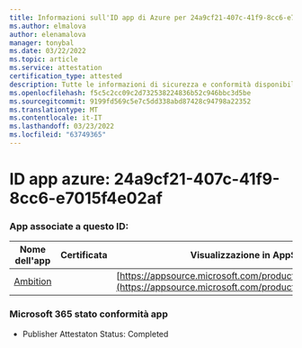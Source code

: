 ```yaml
---
title: Informazioni sull'ID app di Azure per 24a9cf21-407c-41f9-8cc6-e7015f4e02af
ms.author: elmalova
author: elenamalova
manager: tonybal
ms.date: 03/22/2022
ms.topic: article
ms.service: attestation
certification_type: attested
description: Tutte le informazioni di sicurezza e conformità disponibili per 24a9cf21-407c-41f9-8cc6-e7015f4e02af.
ms.openlocfilehash: f5c5c2cc09c2d732538224836b52c946bbc3d5be
ms.sourcegitcommit: 9199fd569c5e7c5dd338abd87428c94798a22352
ms.translationtype: MT
ms.contentlocale: it-IT
ms.lasthandoff: 03/23/2022
ms.locfileid: "63749365"
---
```

# <a name="azure-app-id-24a9cf21-407c-41f9-8cc6-e7015f4e02af"></a>ID app azure: 24a9cf21-407c-41f9-8cc6-e7015f4e02af


### <a name="apps-associated-with-this-id"></a>App associate a questo ID:
| **Nome dell'app** | **Certificata** | **Visualizzazione in AppSource** |
|--------------|---------------|-----------------------|
| [Ambition](../forward/WA200003159.md) |  | [https://appsource.microsoft.com/product/office/WA200003159](https://appsource.microsoft.com/product/office/WA200003159) |

### <a name="microsoft-365-app-compliance-status"></a>Microsoft 365 stato conformità app
- Publisher Attestaton Status: Completed
